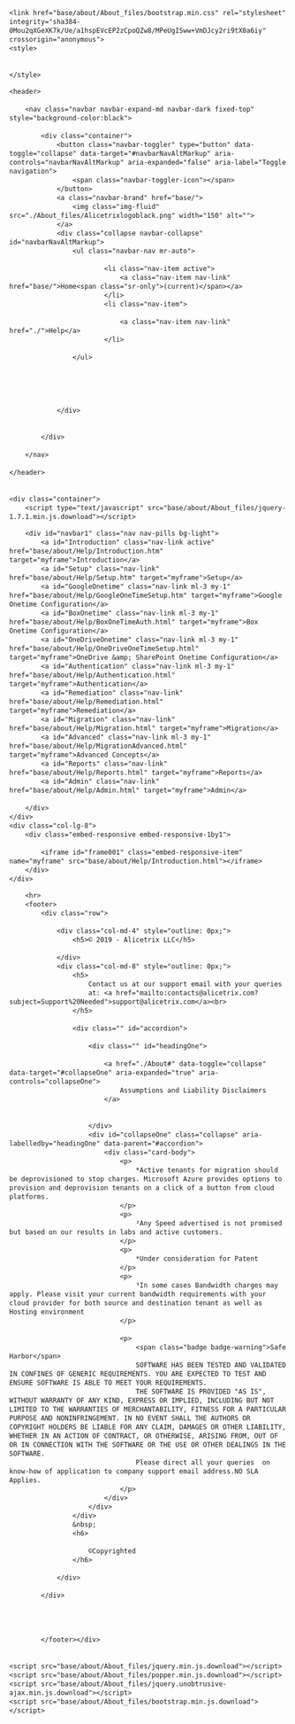 <!-- saved from url=(0033)http://localhost:50510/Home/About -->
<html lang="en"><head><meta http-equiv="Content-Type" content="text/html; charset=UTF-8">
              <base href="https://www.alicetrix.com/" target="_blank">


    <link href="base/about/About_files/bootstrap.min.css" rel="stylesheet" integrity="sha384-0Mou2qXGeXK7k/Ue/a1hspEVcEP2zCpoQZw8/MPeUgISww+VmDJcy2ri9tX0a6iy" crossorigin="anonymous">
    <style>

      
    </style>

</head>
<body>

    <header>

        <nav class="navbar navbar-expand-md navbar-dark fixed-top" style="background-color:black">

            <div class="container">
                <button class="navbar-toggler" type="button" data-toggle="collapse" data-target="#navbarNavAltMarkup" aria-controls="navbarNavAltMarkup" aria-expanded="false" aria-label="Toggle navigation">
                    <span class="navbar-toggler-icon"></span>
                </button>
                <a class="navbar-brand" href="base/">
                    <img class="img-fluid" src="./About_files/Alicetrixlogoblack.png" width="150" alt="">
                </a>
                <div class="collapse navbar-collapse" id="navbarNavAltMarkup">
                    <ul class="navbar-nav mr-auto">

                            <li class="nav-item active">
                                <a class="nav-item nav-link" href="base/">Home<span class="sr-only">(current)</span></a>
                            </li>
                            <li class="nav-item">

                                <a class="nav-item nav-link" href="./">Help</a>
                            </li>

                    </ul>


                    
         

                </div>


            </div>

        </nav>

    </header>


    <div class="container">
        <script type="text/javascript" src="base/about/About_files/jquery-1.7.1.min.js.download"></script>




<div class="row">
    <div class="col-lg-4">

        <div id="navbar1" class="nav nav-pills bg-light">
            <a id="Introduction" class="nav-link active" href="base/about/Help/Introduction.htm" target="myframe">Introduction</a>
            <a id="Setup" class="nav-link" href="base/about/Help/Setup.htm" target="myframe">Setup</a>
            <a id="GoogleOnetime" class="nav-link ml-3 my-1" href="base/about/Help/GoogleOneTimeSetup.htm" target="myframe">Google Onetime Configuration</a>
            <a id="BoxOnetime" class="nav-link ml-3 my-1" href="base/about/Help/BoxOneTimeAuth.html" target="myframe">Box Onetime Configuration</a>
            <a id="OneDriveOnetime" class="nav-link ml-3 my-1" href="base/about/Help/OneDriveOneTimeSetup.html" target="myframe">OneDrive &amp; SharePoint Onetime Configuration</a>
            <a id="Authentication" class="nav-link ml-3 my-1" href="base/about/Help/Authentication.html" target="myframe">Authentication</a>
            <a id="Remediation" class="nav-link" href="base/about/Help/Remediation.html" target="myframe">Remediation</a>
            <a id="Migration" class="nav-link" href="base/about/Help/Migration.html" target="myframe">Migration</a>
            <a id="Advanced" class="nav-link ml-3 my-1" href="base/about/Help/MigrationAdvanced.html" target="myframe">Advanced Concepts</a>
            <a id="Reports" class="nav-link" href="base/about/Help/Reports.html" target="myframe">Reports</a>
            <a id="Admin" class="nav-link" href="base/about/Help/Admin.html" target="myframe">Admin</a>

        </div>
    </div>
    <div class="col-lg-8">
        <div class="embed-responsive embed-responsive-1by1">

            <iframe id="frame001" class="embed-responsive-item" name="myframe" src="base/about/Help/Introduction.html"></iframe>
        </div>
    </div>
</div>
<script>
    $(document).ready(function () {

        $("#navbar1 a").click(function () {
            $("#navbar1 a").removeClass("active");
            $(this).addClass("active");
        });
    });
</script>

<script>

    var main_route = (window.location.pathname.split("/")[3]);
    if (main_route) {      
        document.getElementById(main_route).click();
        document.getElementById(main_route).className = "nav-link active";
    }
    else {
        document.getElementById("Introduction").className = "nav-link active";
    }

   
</script>





        <hr>
        <footer>
            <div class="row">

                <div class="col-md-4" style="outline: 0px;">
                    <h5>© 2019 - Alicetrix LLC</h5>
                    
                </div>
                <div class="col-md-8" style="outline: 0px;">
                    <h5>
                        Contact us at our support email with your queries
                        at: <a href="mailto:contacts@alicetrix.com?subject=Support%20Needed">support@alicetrix.com</a><br>
                    </h5>

                    <div class="" id="accordion">

                        <div class="" id="headingOne">

                            <a href="./About#" data-toggle="collapse" data-target="#collapseOne" aria-expanded="true" aria-controls="collapseOne">
                                Assumptions and Liability Disclaimers
                            </a>


                        </div>
                        <div id="collapseOne" class="collapse" aria-labelledby="headingOne" data-parent="#accordion">
                            <div class="card-body">
                                <p>
                                    *Active tenants for migration should be deprovisioned to stop charges. Microsoft Azure provides options to provision and deprovision tenants on a click of a button from cloud platforms.
                                </p>
                                <p>
                                    ²Any Speed advertised is not promised but based on our results in labs and active customers.
                                </p>
                                <p>
                                    *Under consideration for Patent
                                </p>
                                <p>
                                    ³In some cases Bandwidth charges may apply. Please visit your current bandwidth requirements with your cloud provider for both source and destination tenant as well as Hosting environment
                                </p>

                                <p>
                                    <span class="badge badge-warning">Safe Harbor</span>
                                    SOFTWARE HAS BEEN TESTED AND VALIDATED IN CONFINES OF GENERIC REQUIREMENTS. YOU ARE EXPECTED TO TEST AND ENSURE SOFTWARE IS ABLE TO MEET YOUR REQUIREMENTS.
                                    THE SOFTWARE IS PROVIDED "AS IS", WITHOUT WARRANTY OF ANY KIND, EXPRESS OR IMPLIED, INCLUDING BUT NOT LIMITED TO THE WARRANTIES OF MERCHANTABILITY, FITNESS FOR A PARTICULAR PURPOSE AND NONINFRINGEMENT. IN NO EVENT SHALL THE AUTHORS OR COPYRIGHT HOLDERS BE LIABLE FOR ANY CLAIM, DAMAGES OR OTHER LIABILITY, WHETHER IN AN ACTION OF CONTRACT, OR OTHERWISE, ARISING FROM, OUT OF OR IN CONNECTION WITH THE SOFTWARE OR THE USE OR OTHER DEALINGS IN THE SOFTWARE.
                                    Please direct all your queries  on know-how of application to company support email address.NO SLA Applies.
                                </p>
                            </div>
                        </div>
                    </div>
                    &nbsp;
                    <h6>
                        
                        ©Copyrighted
                    </h6>

                </div>
             
            </div>

                    
                       
                     
            </footer></div>
        
  
    <script src="base/about/About_files/jquery.min.js.download"></script>
    <script src="base/about/About_files/popper.min.js.download"></script>
    <script src="base/about/About_files/jquery.unobtrusive-ajax.min.js.download"></script>
    <script src="base/about/About_files/bootstrap.min.js.download"></script>

    


<!-- Visual Studio Browser Link -->
<script type="text/javascript" src="base/about/About_files/browserLink" async="async" id="__browserLink_initializationData" data-requestid="a2a43851a8b24832bc66dd5e5110abde" data-requestmappingfromserver="False"></script>
<!-- End Browser Link -->





</body></html>
